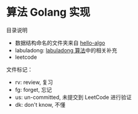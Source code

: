 # 算法 Golang 实现

目录说明

- 数据结构命名的文件夹来自 [hello-algo](https://www.hello-algo.com)
- labuladong: [labuladong 算法](https://labuladong.github.io/algo)中的相关补充
- leetcode

文件标记：

- rv: review, 复习
- fg: forget, 忘记
- us: un-committed, 未提交到 LeetCode 进行验证
- dk: don't know, 不懂
